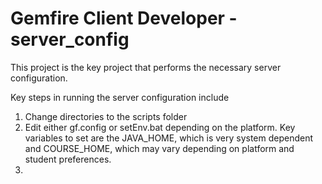 Gemfire Client Developer - server_config
================================================================================

This project is the key project that performs the necessary server configuration. 

Key steps in running the server configuration include

1. Change directories to the scripts folder
2. Edit either gf.config or setEnv.bat depending on the platform. Key variables to set are the JAVA_HOME, which is very system dependent and COURSE_HOME, which may vary depending on platform and student preferences.
3. 
